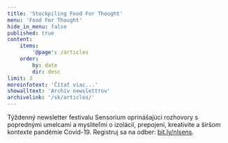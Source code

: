 ```yaml
---
title: 'Stockpiling Food For Thought'
menu: 'Food For Thought'
hide_in_menu: false
published: true
content:
    items:
        '@page': /articles
    order:
        by: date
        dir: desc
limit: 3
moreinfotext: 'Čítať viac...'
showalltext: 'Archív newslettrov'
archivelink: '/sk/articles/'
---
```


Týždenný newsletter festivalu Sensorium oprinášajúci rozhovory s poprednými umelcami a mysliteľmi o izolácií, prepojení, kreativite a širšom kontexte pandémie Covid-19. Registruj sa na odber: [bit.ly/nlsens](bit.ly/nlsens).


